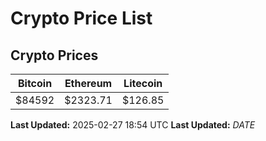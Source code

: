 # Crypto Price List

## Crypto Prices
| Bitcoin | Ethereum | Litecoin |
| ------- | -------- | -------- |
| $84592 | $2323.71 | $126.85 |
**Last Updated:** 2025-02-27 18:54 UTC
**Last Updated:** $DATE$
